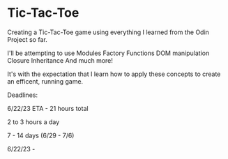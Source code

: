 # Tic-Tac-Toe

Creating a Tic-Tac-Toe game using everything I learned from the Odin Project so far. 

I'll be attempting to use
    Modules
    Factory Functions
    DOM manipulation
    Closure
    Inheritance
    And much more!

It's with the expectation that I learn how to apply these concepts to create an efficent, running game. 

Deadlines:

6/22/23
ETA - 21 hours total

2 to 3 hours a day

7 - 14 days (6/29 - 7/6)

6/22/23 - 


